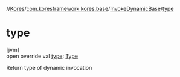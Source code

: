 //[Kores](../../../index.md)/[com.koresframework.kores.base](../index.md)/[InvokeDynamicBase](index.md)/[type](type.md)

# type

[jvm]\
open override val [type](type.md): [Type](https://docs.oracle.com/javase/8/docs/api/java/lang/reflect/Type.html)

Return type of dynamic invocation
